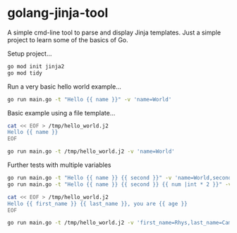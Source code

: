# golang-jinja-tool
A simple cmd-line tool to parse and display Jinja templates. Just a simple project to learn some of the basics of Go.

Setup project...

```bash
go mod init jinja2
go mod tidy
```

Run a very basic hello world example...

```bash
go run main.go -t "Hello {{ name }}" -v 'name=World'
```

Basic example using a file template...

```bash
cat << EOF > /tmp/hello_world.j2
Hello {{ name }}
EOF

go run main.go -t /tmp/hello_world.j2 -v 'name=World'
```

Further tests with multiple variables

```bash
go run main.go -t "Hello {{ name }} {{ second }}" -v 'name=World,second=Blah'
go run main.go -t "Hello {{ name }} {{ second }} {{ num |int * 2 }}" -v 'name=World,second=Blah,num=99'
```

```bash
cat << EOF > /tmp/hello_world.j2
Hello {{ first_name }} {{ last_name }}, you are {{ age }}
EOF

go run main.go -t /tmp/hello_world.j2 -v 'first_name=Rhys,last_name=Campbell,age=40'
```
